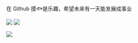 在 Github 摸🐟是乐趣，希望未来有一天能发展成事业

![](http://github-profile-summary-cards.vercel.app/api/cards/stats?username=cxOrz&theme=dracula)
![](http://github-profile-summary-cards.vercel.app/api/cards/productive-time?username=cxOrz&theme=dracula&utcOffset=8)

![](http://github-profile-summary-cards.vercel.app/api/cards/profile-details?username=cxOrz&theme=dracula)
